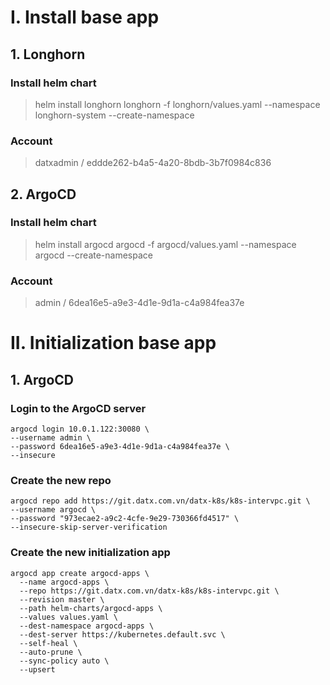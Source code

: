 # I. Install base app
## 1. Longhorn
### Install helm chart
> helm install longhorn longhorn -f longhorn/values.yaml --namespace longhorn-system --create-namespace
### Account
> datxadmin / eddde262-b4a5-4a20-8bdb-3b7f0984c836

## 2. ArgoCD
### Install helm chart
> helm install argocd argocd -f argocd/values.yaml --namespace argocd --create-namespace
### Account
> admin / 6dea16e5-a9e3-4d1e-9d1a-c4a984fea37e

# II. Initialization base app
## 1. ArgoCD
### Login to the ArgoCD server
```
argocd login 10.0.1.122:30080 \
--username admin \
--password 6dea16e5-a9e3-4d1e-9d1a-c4a984fea37e \
--insecure
```
### Create the new repo
```
argocd repo add https://git.datx.com.vn/datx-k8s/k8s-intervpc.git \
--username argocd \
--password "973ecae2-a9c2-4cfe-9e29-730366fd4517" \
--insecure-skip-server-verification
```
### Create the new initialization app

```
argocd app create argocd-apps \
  --name argocd-apps \
  --repo https://git.datx.com.vn/datx-k8s/k8s-intervpc.git \
  --revision master \
  --path helm-charts/argocd-apps \
  --values values.yaml \
  --dest-namespace argocd-apps \
  --dest-server https://kubernetes.default.svc \
  --self-heal \
  --auto-prune \
  --sync-policy auto \
  --upsert
```
